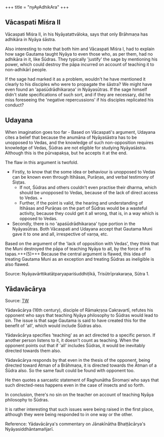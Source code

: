 +++
title = "nyAyAdhikAra"
+++

## Vācaspati Miśra II
Vācaspati Miśra II, in his Nyāyatattvāloka, says that only Brāhmaṇa has adhikāra in Nyāya śāstra.

Also interesting to note that both him and Vācaspati Miśra I, had to explain how sage Gautama taught Nyāya to even those who, as per them, had no adhikāra in it, like Śūdras. They typically 'justify' the sage by mentioning his power, which could destroy the pāpa incurred on account of teaching it to non-adhikārī people.

If the sage had marked it as a problem, wouldn't he have mentioned it clearly to his disciples who were to propagate the śāstra? We might have even found an 'apaśūdrādhikaraṇa' in Nyāyasūtras. If the sage himself didn't state specifications of such sort, and if they are necessary, did he miss foreseeing the 'negative repercussions' if his disciples replicated his conduct?

## Udayana

When imagination goes too far - Based on Vācaspati's argument, Udayana cites a belief that because the anumāna of Nyāyaśāstra has to be unopposed to Vedas, and the knowledge of such non-opposition requires knowledge of Vedas, Śūdras are not eligible for studying Nyāyaśāstra. Although this is the pūrvapakṣa, but he accepts it at the end.

The flaw in this argument is twofold. 

- Firstly, to know that the some idea or behaviour is unopposed to Vedas can be known even through Itihāsas, Purāṇas, and verbal testimony of Śiṣṭas. 
  - If not, Śūdras and others couldn't even practise their dharma, which should be unopposed to Vedas, because of the lack of direct access to Vedas. +
  - Further, if the point is valid, the hearing and understanding of Itihāsas and Purāṇas on the part of Śūdras would be a wasteful activity, because they could get it all wrong, that is, in a way which is opposed to Vedas.
- Secondly, there is no 'apaśūdrādhikaraṇa' type portion in the Nyāyasūtras. Both Vācaspati and Udayana accept that Gautama Muni gave it to one and all, irrespective of varṇa, etc.

Based on the argument of the 'lack of opposition with Vedas', they think that the Muni destroyed the pāpa of teaching Nyāya to all, by the force of his tapas.+++(5)+++ Because the central argument is flawed, this idea of treating Gautama Muni as an exception and treating Śūdras as ineligible is also flawed.

Source: Nyāyavārttikatātparyapariśuddhiṭīkā, Trisūtrīprakaraṇa, Sūtra 1.



## Yādavācārya
Source: [TW](https://threadreaderapp.com/thread/1869253502326968702.html)

Yādavācārya (16th century), disciple of Rāmakṛṣṇa Cakravartī, refutes his opponent who says that teaching Nyāya philosophy to Śūdras would lead to sin. The issue is that sage Gautama is said to have created this for the benefit of 'all', which would include Śūdras also.

Yādavācārya specifies 'teaching' as an act directed to a specific person. If another person listens to it, it doesn't count as teaching. When the opponent points out that if 'all' includes Śūdras, it would be inevitably directed towards them also. 

Yādavācārya responds by that even in the thesis of the opponent, being directed toward Ātman of a Brāhmaṇa, it is directed towards the Ātman of a Śūdra also. So the same fault could be found with opponent too.

He then quotes a sarcastic statement of Raghunātha Śiromaṇi who says that such directed-ness happens even in the case of insects and so forth.

In conclusion, there's no sin on the teacher on account of teaching Nyāya philosophy to Śūdras.

It is rather interesting that such issues were being raised in the first place, although they were being responded to in one way or the other.

Reference: Yādavācārya's commentary on Jānakīnātha Bhaṭṭācārya's Nyāyasiddhāntamañjarī.


